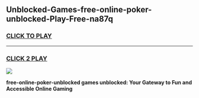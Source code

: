 
## Unblocked-Games-free-online-poker-unblocked-Play-Free-na87q
<h3>
<a href="https://premium76.site?title=free-online-poker-unblocked&ref=21A">CLICK TO PLAY</a></h3>
<hr>

<h3>
<a href="https://premium76.site?title=free-online-poker-unblocked&ref=21A">CLICK 2 PLAY</a>
  
</h3>

<a href="https://premium76.site?title=free-online-poker-unblocked&ref=21A"><img src="https://clearcache.store/games.png"></a>


**free-online-poker-unblocked games unblocked: Your Gateway to Fun and Accessible Online Gaming**
